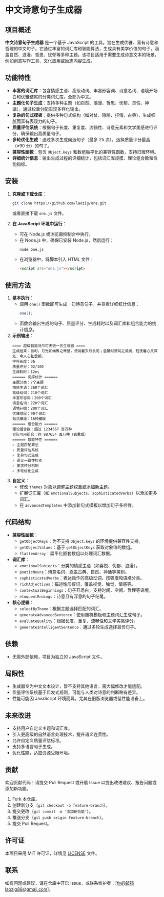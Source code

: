 # 中文诗意句子生成器

## 项目概述

**中文诗意句子生成器** 是一个基于 JavaScript 的工具，旨在生成优雅、富有诗意和哲理的中文句子。它通过丰富的词汇库和智能算法，生成具有美学价值的句子，涵盖自然、浪漫、哲思、忧郁等多种主题。该项目适用于需要生成诗意文本的场景，例如创意写作工具、文化应用或励志内容生成。

## 功能特性

* **丰富的词汇库**：包含情感主语、高级动词、丰富形容词、诗意名词、语境开场白和优雅结尾的分类词汇库，全部为中文。
* **主题化句子生成**：支持多种主题（如自然、浪漫、哲思、忧郁、灵性、神话），通过权重分配实现多样化输出。
* **复杂的句式模板**：提供多种句式结构（如对仗、隐喻、抒情、古典），生成细腻而富有表现力的句子。
* **质量评估系统**：根据句子长度、重复度、流畅性、诗意元素和文学美感进行评分，确保输出高质量句子。
* **多轮优化生成**：通过多次生成候选句子（最多 25 次），选择质量评分最高（≥90 分）的句子。
* **兼容性函数**：包含 `Object.keys` 和数组扁平化的兼容性函数，支持旧版环境。
* **详细统计信息**：输出生成过程的详细统计，包括词汇库规模、理论组合数和性能指标。

## 安装

1. **克隆或下载仓库**：

   ```bash
   git clone https://github.com/laozig/one.git
   ```

   或者直接下载 `one.js` 文件。
2. **在 JavaScript 环境中运行**：

   * 可在 Node.js 或浏览器控制台中执行。
   * 在 Node.js 中，确保已安装 Node.js，然后运行：
     ```bash
     node one.js
     ```
   * 在浏览器中，将脚本引入 HTML 文件：
     ```html
     <script src="one.js"></script>
     ```

## 使用方法

1. **基本执行**：
   * 调用 `one()` 函数即可生成一句诗意句子，并查看详细统计信息：
     ```javascript
     one();
     ```
   * 函数会输出生成的句子、质量评分、生成耗时以及词汇库和组合能力的统计信息。
2. **示例输出**：
   ```plaintext
   ==== 超级智能马尔可夫链一言生成器 ====
   生成结果：彼时，月光如幽雅之琴瑟，流淌着岁月长河；温馨似清润之溪涧，轻抚着心灵深处，令人心弦震颤。
   字符长度：36
   质量评分：92/100
   生成耗时：12ms
   ====== 词库统计 ======
   主题分类：7个主题
   情感主语：260个词汇
   高级动词：210个词汇
   丰富形容词：200个词汇
   诗意名词：220个词汇
   语境开始：200个词汇
   优雅结尾：90个词汇
   句式模板：16种模板
   ====== 组合能力 ======
   理论组合数：超过 1234567 百万种
   实际可用组合：约 987654 百万种（去重后）
   ====== 智能特性 ======
   ✓ 主题匹配算法
   ✓ 质量评估系统
   ✓ 复杂句式生成
   ✓ 语义一致性检查
   ✓ 美学评分机制
   ✓ 多轮优化生成
   ```
3. **自定义**：
   * 修改 `themes` 对象以调整主题权重或添加新主题。
   * 扩展词汇库（如 `emotionalSubjects`、`sophisticatedVerbs`）以添加更多词汇。
   * 在 `advancedTemplates` 中添加新句式模板以增加句子多样性。

## 代码结构

* **兼容性函数**：
  * `getObjectKeys`：为不支持 `Object.keys` 的环境提供兼容性支持。
  * `getObjectValues`：基于 `getObjectKeys` 获取对象值的数组。
  * `flattenArray`：扁平化嵌套数组以处理词汇数据。
* **词汇库**：
  * `emotionalSubjects`：分类的情感主语（如喜悦、忧郁、浪漫）。
  * `poeticNouns`：诗意名词，涵盖古典、自然、神话等类别。
  * `sophisticatedVerbs`：表达动作的高级动词，按强度和语境分类。
  * `richAdjectives`：描述性形容词，覆盖视觉、触觉、情感等。
  * `contextualBeginnings`：句子开场白，支持时间、空间、哲理等语境。
  * `eloquentEndings`：诗意且有深意的句子结尾。
* **核心逻辑**：
  * `selectByTheme`：根据主题选择匹配的词汇。
  * `generateAdvancedSentence`：使用随机模板和主题词汇生成句子。
  * `evaluateQuality`：根据长度、重复、流畅性和文学美感评分。
  * `generateIntelligentSentence`：通过多轮生成选择最佳句子。

## 依赖

* 无需外部依赖，项目为独立的 JavaScript 文件。

## 局限性

* 生成器专为中文文本设计，暂不支持其他语言，需大幅修改才能适配。
* 质量评估系统基于启发式规则，可能与人类对诗意的判断略有差异。
* 性能可能因 JavaScript 环境而异，尤其在旧版浏览器或低性能设备上。

## 未来改进

* 支持用户自定义主题和词汇库。
* 引入更高级的自然语言处理技术，提升语义连贯性。
* 允许自定义质量评估标准。
* 支持多语言句子生成。
* 优化性能，适应资源受限环境。

## 贡献

欢迎贡献代码！请提交 Pull Request 或开启 Issue 以提出改进建议、报告问题或添加新功能。

1. Fork 本仓库。
2. 创建新分支（`git checkout -b feature-branch`）。
3. 提交更改（`git commit -m '添加新功能'`）。
4. 推送分支（`git push origin feature-branch`）。
5. 提交 Pull Request。

## 许可证

本项目采用 MIT 许可证，详情见 [LICENSE](https://grok.com/chat/LICENSE) 文件。

## 联系

如有问题或建议，请在仓库中开启 Issue，或联系维护者：[你的邮箱laozig86@gmail.com]。

